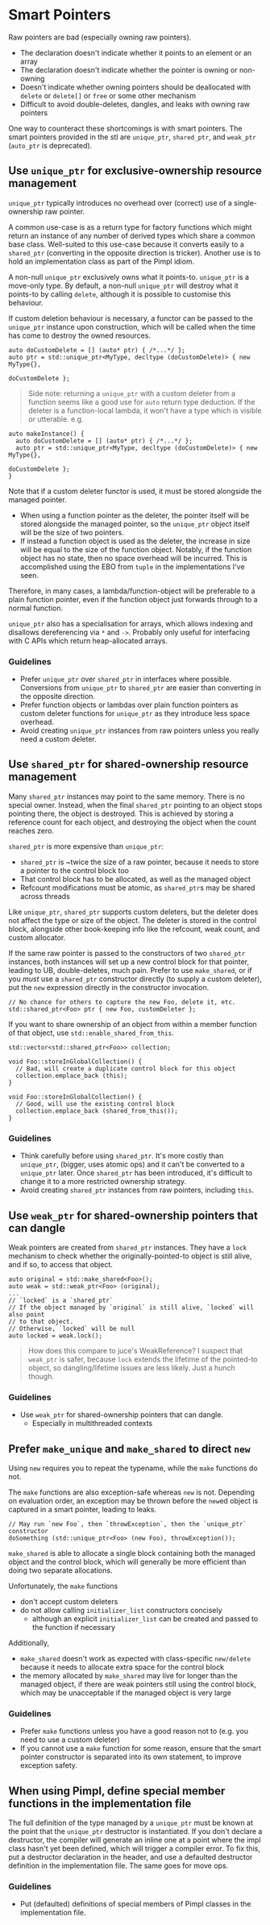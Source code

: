 # Smart Pointers

Raw pointers are bad (especially owning raw pointers).

- The declaration doesn't indicate whether it points to an element or an array
- The declaration doesn't indicate whether the pointer is owning or non-owning
- Doesn't indicate whether owning pointers should be deallocated with `delete`
  or `delete[]` or `free` or some other mechanism
- Difficult to avoid double-deletes, dangles, and leaks with owning raw
  pointers

One way to counteract these shortcomings is with smart pointers. The smart
pointers provided in the stl are `unique_ptr`, `shared_ptr`, and `weak_ptr`
(`auto_ptr` is deprecated).

## Use `unique_ptr` for exclusive-ownership resource management

`unique_ptr` typically introduces no overhead over (correct) use of a
single-ownership raw pointer.

A common use-case is as a return type for factory functions which might return
an instance of any number of derived types which share a common base class.
Well-suited to this use-case because it converts easily to a `shared_ptr`
(converting in the opposite direction is tricker).  Another use is to hold an
implementation class as part of the Pimpl idiom.

A non-null `unique_ptr` exclusively owns what it points-to. `unique_ptr` is a
move-only type. By default, a non-null `unique_ptr` will destroy what it
points-to by calling `delete`, although it is possible to customise this
behaviour.

If custom deletion behaviour is necessary, a functor can be passed to the
`unique_ptr` instance upon construction, which will be called when the time has
come to destroy the owned resources.

```
auto doCustomDelete = [] (auto* ptr) { /*...*/ };
auto ptr = std::unique_ptr<MyType, decltype (doCustomDelete)> { new MyType{},
                                                                doCustomDelete };
```

> Side note: returning a `unique_ptr` with a custom deleter from a function
  seems like a good use for `auto` return type deduction. If the deleter is a
  function-local lambda, it won't have a type which is visible _or_ utterable.
  e.g.
  ```
  auto makeInstance() {
    auto doCustomDelete = [] (auto* ptr) { /*...*/ };
    auto ptr = std::unique_ptr<MyType, decltype (doCustomDelete)> { new MyType{},
                                                                    doCustomDelete };
  }
  ```

Note that if a custom deleter functor is used, it must be stored alongside the
managed pointer.

- When using a function pointer as the deleter, the pointer itself will be
  stored alongside the managed pointer, so the `unique_ptr` object itself will
  be the size of two pointers.
- If instead a function object is used as the deleter, the increase in size
  will be equal to the size of the function object. Notably, if the function
  object has no state, then no space overhead will be incurred.  This is
  accomplished using the EBO from `tuple` in the implementations I've seen.

Therefore, in many cases, a lambda/function-object will be preferable to a
plain function pointer, even if the function object just forwards through to a
normal function.

`unique_ptr` also has a specialisation for arrays, which allows indexing and
disallows dereferencing via `*` and `->`. Probably only useful for interfacing
with C APIs which return heap-allocated arrays.

### Guidelines

- Prefer `unique_ptr` over `shared_ptr` in interfaces where possible.
  Conversions from `unique_ptr` to `shared_ptr` are easier than converting in
  the opposite direction.
- Prefer function objects or lambdas over plain function pointers as custom
  deleter functions for `unique_ptr` as they introduce less space overhead.
- Avoid creating `unique_ptr` instances from raw pointers unless you really
  need a custom deleter.

## Use `shared_ptr` for shared-ownership resource management

Many `shared_ptr` instances may point to the same memory. There is no special
owner. Instead, when the final `shared_ptr` pointing to an object stops
pointing there, the object is destroyed. This is achieved by storing a
reference count for each object, and destroying the object when the count
reaches zero.

`shared_ptr` is more expensive than `unique_ptr`:

- `shared_ptr` is ~twice the size of a raw pointer, because it needs to store
  a pointer to the control block too
- That control block has to be allocated, as well as the managed object
- Refcount modifications must be atomic, as `shared_ptr`s may be shared across
  threads

Like `unique_ptr`, `shared_ptr` supports custom deleters, but the deleter
does not affect the type or size of the object. The deleter is stored in the
control block, alongside other book-keeping info like the refcount, weak count,
and custom allocator.

If the same raw pointer is passed to the constructors of two `shared_ptr`
instances, both instances will set up a new control block for that pointer,
leading to UB, double-deletes, much pain. Prefer to use `make_shared`, or if
you *must* use a `shared_ptr` constructor directly (to supply a custom
deleter), put the `new` expression directly in the constructor invocation.

```
// No chance for others to capture the new Foo, delete it, etc.
std::shared_ptr<Foo> ptr { new Foo, customDeleter };
```

If you want to share ownership of an object from within a member function of
that object, use `std::enable_shared_from_this`.

```
std::vector<std::shared_ptr<Foo>> collection;

void Foo::storeInGlobalCollection() {
  // Bad, will create a duplicate control block for this object
  collection.emplace_back (this);
}

void Foo::storeInGlobalCollection() {
  // Good, will use the existing control block
  collection.emplace_back (shared_from_this());
}
```

### Guidelines

- Think carefully before using `shared_ptr`. It's more costly than
  `unique_ptr`, (bigger, uses atomic ops) and it can't be converted to a
  `unique_ptr` later. Once `shared_ptr` has been introduced, it's difficult to
  change it to a more restricted ownership strategy.
- Avoid creating `shared_ptr` instances from raw pointers, including `this`.

## Use `weak_ptr` for shared-ownership pointers that can dangle

Weak pointers are created from `shared_ptr` instances. They have a `lock`
mechanism to check whether the originally-pointed-to object is still alive, and
if so, to access that object.

```
auto original = std::make_shared<Foo>();
auto weak = std::weak_ptr<Foo> (original);
...
// `locked` is a `shared_ptr`
// If the object managed by `original` is still alive, `locked` will also point
// to that object.
// Otherwise, `locked` will be null
auto locked = weak.lock();
```

> How does this compare to juce's WeakReference? I suspect that `weak_ptr`
  is safer, because `lock` extends the lifetime of the pointed-to object, so
  dangling/lifetime issues are less likely. Just a hunch though.

### Guidelines

- Use `weak_ptr` for shared-ownership pointers that can dangle.
    - Especially in multithreaded contexts

## Prefer `make_unique` and `make_shared` to direct `new`

Using `new` requires you to repeat the typename, while the `make` functions do
not.

The `make` functions are also exception-safe whereas `new` is not. Depending
on evaluation order, an exception may be thrown before the `new`ed object is
captured in a smart pointer, leading to leaks.

```
// May run `new Foo`, then `throwException`, then the `unique_ptr` constructor
doSomething (std::unique_ptr<Foo> (new Foo), throwException());
```

`make_shared` is able to allocate a single block containing both the managed
object and the control block, which will generally be more efficient than doing
two separate allocations.

Unfortunately, the `make` functions

- don't accept custom deleters
- do not allow calling `initializer_list` constructors concisely
  - although an explicit `initializer_list` can be created and passed to the
    function if necessary

Additionally,

- `make_shared` doesn't work as expected with class-specific `new/delete`
  because it needs to allocate extra space for the control block
- the memory allocated by `make_shared` may live for longer than the managed
  object, if there are weak pointers still using the control block, which may
  be unacceptable if the managed object is very large


### Guidelines

- Prefer `make` functions unless you have a good reason not to (e.g. you need
  to use a custom deleter)
- If you cannot use a `make` function for some reason, ensure that the smart
  pointer constructor is separated into its own statement, to improve exception
  safety.

## When using Pimpl, define special member functions in the implementation file

The full definition of the type managed by a `unique_ptr` must be known at the
point that the `unique_ptr` destructor is instantiated. If you don't declare a
destructor, the compiler will generate an inline one at a point where the impl
class hasn't yet been defined, which will trigger a compiler error. To fix
this, put a destructor declaration in the header, and use a defaulted
destructor definition in the implementation file. The same goes for move ops.

### Guidelines

- Put (defaulted) definitions of special members of Pimpl classes in the
  implementation file.
